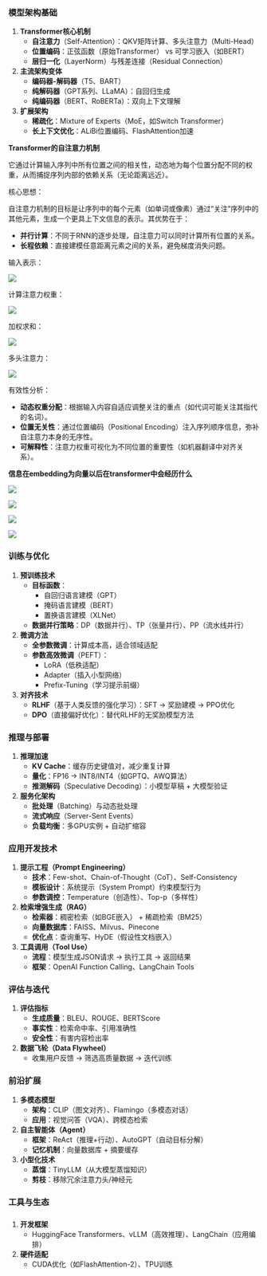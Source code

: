 ### **模型架构基础**

1. **Transformer核心机制**
   * **自注意力**（Self-Attention）：QKV矩阵计算、多头注意力（Multi-Head）
   * **位置编码**：正弦函数（原始Transformer） vs 可学习嵌入（如BERT）
   * **层归一化**（LayerNorm）与残差连接（Residual Connection）
2. **主流架构变体**
   * **编码器-解码器**（T5、BART）
   * **纯解码器**（GPT系列、LLaMA）：自回归生成
   * **纯编码器**（BERT、RoBERTa）：双向上下文理解
3. **扩展架构**
   * **稀疏化**：Mixture of Experts（MoE，如Switch Transformer）
   * **长上下文优化**：ALiBi位置编码、FlashAttention加速

**Transformer的自注意力机制**

它通过计算输入序列中所有位置之间的相关性，动态地为每个位置分配不同的权重，从而捕捉序列内部的依赖关系（无论距离远近）。

核心思想：

自注意力机制的目标是让序列中的每个元素（如单词或像素）通过“关注”序列中的其他元素，生成一个更具上下文信息的表示。其优势在于：

* **并行计算**：不同于RNN的逐步处理，自注意力可以同时计算所有位置的关系。
* **长程依赖**：直接建模任意距离元素之间的关系，避免梯度消失问题。

输入表示：

![](https://apijoyspace.jd.com/v1/files/71G4Q5xy7Bu5EWrp68QF/link)

计算注意力权重：

![](https://apijoyspace.jd.com/v1/files/2zVjq9KLrTdFYKpGgbfH/link)

加权求和：

![](https://apijoyspace.jd.com/v1/files/RQEzrJetBG8kWemRhgsj/link)

多头注意力：

![](https://apijoyspace.jd.com/v1/files/O3lw65M1j5QGpxY11uCU/link)

有效性分析：

* **动态权重分配**：根据输入内容自适应调整关注的重点（如代词可能关注其指代的名词）。
* **位置无关性**：通过位置编码（Positional Encoding）注入序列顺序信息，弥补自注意力本身的无序性。
* **可解释性**：注意力权重可视化为不同位置的重要性（如机器翻译中对齐关系）。

**信息在embedding为向量以后在transformer中会经历什么**

![](https://apijoyspace.jd.com/v1/files/Iecjl2fCC4hrId8mkIZW/link)

![](https://apijoyspace.jd.com/v1/files/837q42hSzw9X8WjiL7gn/link)

![](https://apijoyspace.jd.com/v1/files/czwC5blTa4y8x7TBAYtc/link)

![](https://apijoyspace.jd.com/v1/files/wvuz8Km18WjlSJGMYj6X/link)

### **训练与优化**

1. **预训练技术**
   * **目标函数**：
     * 自回归语言建模（GPT）
     * 掩码语言建模（BERT）
     * 置换语言建模（XLNet）
   * **数据并行策略**：DP（数据并行）、TP（张量并行）、PP（流水线并行）
2. **微调方法**
   * **全参数微调**：计算成本高，适合领域适配
   * **参数高效微调**（PEFT）：
     * LoRA（低秩适配）
     * Adapter（插入小型网络）
     * Prefix-Tuning（学习提示前缀）
3. **对齐技术**
   * **RLHF**（基于人类反馈的强化学习）：SFT → 奖励建模 → PPO优化
   * **DPO**（直接偏好优化）：替代RLHF的无奖励模型方法

### **推理与部署**

1. **推理加速**
   * **KV Cache**：缓存历史键值对，减少重复计算
   * **量化**：FP16 → INT8/INT4（如GPTQ、AWQ算法）
   * **推测解码**（Speculative Decoding）：小模型草稿 + 大模型验证
2. **服务化架构**
   * **批处理**（Batching）与动态批处理
   * **流式响应**（Server-Sent Events）
   * **负载均衡**：多GPU实例 + 自动扩缩容

### **应用开发技术**

1. **提示工程（Prompt Engineering）**
   * **技术**：Few-shot、Chain-of-Thought（CoT）、Self-Consistency
   * **模板设计**：系统提示（System Prompt）约束模型行为
   * **参数调控**：Temperature（创造性）、Top-p（多样性）
2. **检索增强生成（RAG）**
   * **检索器**：稠密检索（如BGE嵌入） + 稀疏检索（BM25）
   * **向量数据库**：FAISS、Milvus、Pinecone
   * **优化点**：查询重写、HyDE（假设性文档嵌入）
3. **工具调用（Tool Use）**
   * **流程**：模型生成JSON请求 → 执行工具 → 返回结果
   * **框架**：OpenAI Function Calling、LangChain Tools

### **评估与迭代**

1. **评估指标**
   * **生成质量**：BLEU、ROUGE、BERTScore
   * **事实性**：检索命中率、引用准确性
   * **安全性**：有害内容检出率
2. **数据飞轮（Data Flywheel）**
   * 收集用户反馈 → 筛选高质量数据 → 迭代训练

### **前沿扩展**

1. **多模态模型**
   * **架构**：CLIP（图文对齐）、Flamingo（多模态对话）
   * **应用**：视觉问答（VQA）、跨模态检索
2. **自主智能体（Agent）**
   * **框架**：ReAct（推理+行动）、AutoGPT（自动目标分解）
   * **记忆机制**：向量数据库 + 摘要缓存
3. **小型化技术**
   * **蒸馏**：TinyLLM（从大模型蒸馏知识）
   * **剪枝**：移除冗余注意力头/神经元

### **工具与生态**

### 

1. **开发框架**
   * HuggingFace Transformers、vLLM（高效推理）、LangChain（应用编排）
2. **硬件适配**
   * CUDA优化（如FlashAttention-2）、TPU训练
